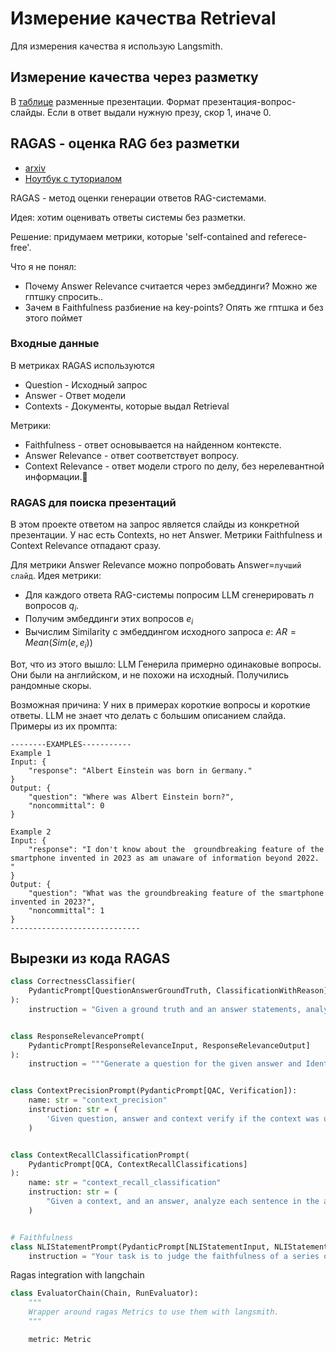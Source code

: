 # Измерение качества Retrieval
Для измерения качества я использую Langsmith.

## Измерение качества через разметку
В [таблице](https://docs.google.com/spreadsheets/d/1qWRF_o-RY1x-o-3z08iVb2akh0HS3ZNxVkZi6yoVsI4/edit?gid=0#gid=0) разменные презентации. Формат презентация-вопрос-слайды. Если в ответ выдали нужную презу, скор 1, иначе 0.

## RAGAS - оценка RAG без разметки
- [arxiv](http://arxiv.org/abs/2309.15217)
- [Ноутбук с туториалом](https://colab.research.google.com/github/langfuse/langfuse-docs/blob/main/cookbook/evaluation_of_rag_with_ragas.ipynb)

RAGAS - метод оценки генерации ответов RAG-системами.

Идея: хотим оценивать ответы системы без разметки.

Решение: придумаем метрики, которые 'self-contained and referece-free'.

Что я не понял:
- Почему Answer Relevance считается через эмбеддинги? Можно же гптшку спросить..
- Зачем в Faithfulness разбиение на key-points? Опять же гптшка и без этого поймет


### Входные данные
В метриках RAGAS используются
- Question - Исходный запрос
- Answer - Ответ модели
- Contexts - Документы, которые выдал Retrieval

Метрики:
- Faithfulness - ответ основывается на найденном контексте.
- Answer Relevance - ответ соответствует вопросу.
- Context Relevance - ответ модели строго по делу, без нерелевантной информации.

### RAGAS для поиска презентаций
В этом проекте ответом на запрос является слайды из конкретной презентации. У нас есть Contexts, но нет Answer. Метрики Faithfulness и Сontext Relevance отпадают сразу.

Для метрики Answer Relevance можно попробовать Answer=`лучший слайд`. Идея метрики:
- Для каждого ответа RAG-системы попросим LLM сгенерировать $n$ вопросов $q_i$.
- Получим эмбеддинги этих вопросов $e_i$
- Вычислим Similarity с эмбеддингом исходного запроса $e$: $AR = Mean(Sim(e, e_i))$

Вот, что из этого вышло:
LLM Генерила примерно одинаковые вопросы. Они были на английском, и не похожи на исходный. Получились рандомные скоры.

Возможная причина: У них в примерах короткие вопросы и короткие ответы. LLM не знает что делать с большим описанием слайда. Примеры из их промпта:

```
--------EXAMPLES-----------
Example 1
Input: {
    "response": "Albert Einstein was born in Germany."
}
Output: {
    "question": "Where was Albert Einstein born?",
    "noncommittal": 0
}

Example 2
Input: {
    "response": "I don't know about the  groundbreaking feature of the smartphone invented in 2023 as am unaware of information beyond 2022. "
}
Output: {
    "question": "What was the groundbreaking feature of the smartphone invented in 2023?",
    "noncommittal": 1
}
-----------------------------
```

## Вырезки из кода RAGAS
```python
class CorrectnessClassifier(
    PydanticPrompt[QuestionAnswerGroundTruth, ClassificationWithReason]
):
    instruction = "Given a ground truth and an answer statements, analyze each statement and classify them in one of the following categories: TP (true positive): statements that are present in answer that are also directly supported by the one or more statements in ground truth, FP (false positive): statements present in the answer but not directly supported by any statement in ground truth, FN (false negative): statements found in the ground truth but not present in answer. Each statement can only belong to one of the categories. Provide a reason for each classification."


class ResponseRelevancePrompt(
    PydanticPrompt[ResponseRelevanceInput, ResponseRelevanceOutput]
):
    instruction = """Generate a question for the given answer and Identify if answer is noncommittal. Give noncommittal as 1 if the answer is noncommittal and 0 if the answer is committal. A noncommittal answer is one that is evasive, vague, or ambiguous. For example, "I don't know" or "I'm not sure" are noncommittal answers"""


class ContextPrecisionPrompt(PydanticPrompt[QAC, Verification]):
    name: str = "context_precision"
    instruction: str = (
        'Given question, answer and context verify if the context was useful in arriving at the given answer. Give verdict as "1" if useful and "0" if not with json output.'
    )


class ContextRecallClassificationPrompt(
    PydanticPrompt[QCA, ContextRecallClassifications]
):
    name: str = "context_recall_classification"
    instruction: str = (
        "Given a context, and an answer, analyze each sentence in the answer and classify if the sentence can be attributed to the given context or not. Use only 'Yes' (1) or 'No' (0) as a binary classification. Output json with reason."
    )


# Faithfulness
class NLIStatementPrompt(PydanticPrompt[NLIStatementInput, NLIStatementOutput]):
    instruction = "Your task is to judge the faithfulness of a series of statements based on a given context. For each statement you must return verdict as 1 if the statement can be directly inferred based on the context or 0 if the statement can not be directly inferred based on the context."
```

Ragas integration with langchain
```python
class EvaluatorChain(Chain, RunEvaluator):
    """
    Wrapper around ragas Metrics to use them with langsmith.
    """

    metric: Metric

```

